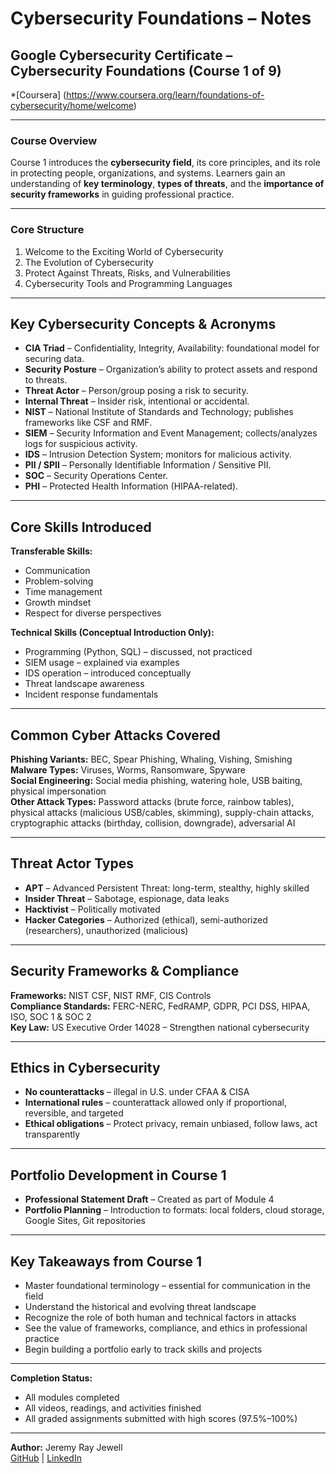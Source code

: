 # Cybersecurity Foundations – Notes  

## Google Cybersecurity Certificate – Cybersecurity Foundations (Course 1 of 9) 

*[Coursera] (https://www.coursera.org/learn/foundations-of-cybersecurity/home/welcome)

---

### **Course Overview**  
Course 1 introduces the **cybersecurity field**, its core principles, and its role in protecting people, organizations, and systems. Learners gain an understanding of **key terminology**, **types of threats**, and the **importance of security frameworks** in guiding professional practice. 

---

### Core Structure  
1. Welcome to the Exciting World of Cybersecurity  
2. The Evolution of Cybersecurity  
3. Protect Against Threats, Risks, and Vulnerabilities  
4. Cybersecurity Tools and Programming Languages  

---

## Key Cybersecurity Concepts & Acronyms  
- **CIA Triad** – Confidentiality, Integrity, Availability: foundational model for securing data.  
- **Security Posture** – Organization’s ability to protect assets and respond to threats.  
- **Threat Actor** – Person/group posing a risk to security.  
- **Internal Threat** – Insider risk, intentional or accidental.  
- **NIST** – National Institute of Standards and Technology; publishes frameworks like CSF and RMF.  
- **SIEM** – Security Information and Event Management; collects/analyzes logs for suspicious activity.  
- **IDS** – Intrusion Detection System; monitors for malicious activity.  
- **PII / SPII** – Personally Identifiable Information / Sensitive PII.  
- **SOC** – Security Operations Center.  
- **PHI** – Protected Health Information (HIPAA-related).  

---

## Core Skills Introduced  

**Transferable Skills:**  
- Communication  
- Problem-solving  
- Time management  
- Growth mindset  
- Respect for diverse perspectives  

**Technical Skills (Conceptual Introduction Only):**  
- Programming (Python, SQL) – discussed, not practiced  
- SIEM usage – explained via examples  
- IDS operation – introduced conceptually  
- Threat landscape awareness  
- Incident response fundamentals  

---

## Common Cyber Attacks Covered  
**Phishing Variants:** BEC, Spear Phishing, Whaling, Vishing, Smishing  
**Malware Types:** Viruses, Worms, Ransomware, Spyware  
**Social Engineering:** Social media phishing, watering hole, USB baiting, physical impersonation  
**Other Attack Types:** Password attacks (brute force, rainbow tables), physical attacks (malicious USB/cables, skimming), supply-chain attacks, cryptographic attacks (birthday, collision, downgrade), adversarial AI  

---

## Threat Actor Types  
- **APT** – Advanced Persistent Threat: long-term, stealthy, highly skilled  
- **Insider Threat** – Sabotage, espionage, data leaks  
- **Hacktivist** – Politically motivated  
- **Hacker Categories** – Authorized (ethical), semi-authorized (researchers), unauthorized (malicious)  

---

## Security Frameworks & Compliance  
**Frameworks:** NIST CSF, NIST RMF, CIS Controls  
**Compliance Standards:** FERC-NERC, FedRAMP, GDPR, PCI DSS, HIPAA, ISO, SOC 1 & SOC 2  
**Key Law:** US Executive Order 14028 – Strengthen national cybersecurity  

---

## Ethics in Cybersecurity  
- **No counterattacks** – illegal in U.S. under CFAA & CISA  
- **International rules** – counterattack allowed only if proportional, reversible, and targeted  
- **Ethical obligations** – Protect privacy, remain unbiased, follow laws, act transparently  

---

## Portfolio Development in Course 1  
- **Professional Statement Draft** – Created as part of Module 4  
- **Portfolio Planning** – Introduction to formats: local folders, cloud storage, Google Sites, Git repositories  

---

## Key Takeaways from Course 1  
- Master foundational terminology – essential for communication in the field  
- Understand the historical and evolving threat landscape  
- Recognize the role of both human and technical factors in attacks  
- See the value of frameworks, compliance, and ethics in professional practice  
- Begin building a portfolio early to track skills and projects  

---

**Completion Status:**  
- All modules completed  
- All videos, readings, and activities finished  
- All graded assignments submitted with high scores (97.5%–100%)  

---

**Author:** Jeremy Ray Jewell  
[GitHub](https://github.com/jeremyrayjewell) | [LinkedIn](https://www.linkedin.com/in/jeremyrayjewell)  
